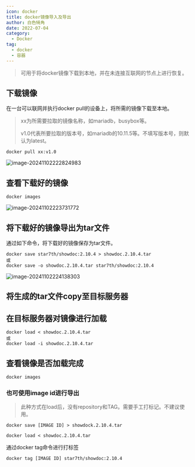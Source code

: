 ```yaml
---
icon: docker
title: docker镜像导入及导出
author: 白色犄角
date: 2022-07-04
category:
  - Docker
tag:
  - docker
  - 容器
---
```


> 可用于将docker镜像下载到本地，并在未连接互联网的节点上进行恢复。

## 下载镜像

在一台可以联网并执行docker pull的设备上，将所需的镜像下载至本地。

> xx为所需要拉取的镜像名称，如mariadb，busybox等。  
>
> v1.0代表所要拉取的版本号，如mariadb的10.11.5等。不填写版本号，则默认为latest。

```shell
docker pull xx:v1.0
```

![image-20241102222824983](https://img.jinguo.link/d/image-20241102222824983.png)

## 查看下载好的镜像

```shell
docker images
```

![image-20241102223731772](https://img.jinguo.link/d/image-20241102223731772.png)

## 将下载好的镜像导出为tar文件

通过如下命令，将下载好的镜像保存为tar文件。

```shell
docker save star7th/showdoc:2.10.4 > showdoc.2.10.4.tar
或
docker save -o showdoc.2.10.4.tar star7th/showdoc:2.10.4
```

![image-20241102224138303](https://img.jinguo.link/d/image-20241102224138303.png)

## 将生成的tar文件copy至目标服务器

## 在目标服务器对镜像进行加载

```shell
docker load < showdoc.2.10.4.tar
或
docker load -i showdoc.2.10.4.tar
```

## 查看镜像是否加载完成

```shell
docker images
```

### 也可使用image id进行导出

> 此种方式在load后，没有repository和TAG。需要手工打标记。不建议使用。

```shell
docker save [IMAGE ID] > showdock.2.10.4.tar 
```

  ```shell
  docker load < showdoc.2.10.4.tar
  ```

通过docker tag命令进行打标签

```shell
docker tag [IMAGE ID] star7th/showdoc:2.10.4
```
